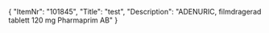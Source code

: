 {
  "ItemNr": "101845",
  "Title": "test",
  "Description": "ADENURIC, filmdragerad tablett 120 mg Pharmaprim AB"
}